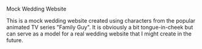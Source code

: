 Mock Wedding Website

This is a mock wedding website created using characters from the popular animated TV series "Family Guy". It is obviously a bit tongue-in-cheek but can serve as a model for a real wedding website that I might create in the future.
